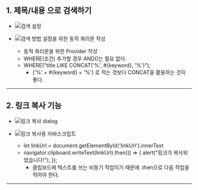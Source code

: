 ## 1. 제목/내용 으로 검색하기
- ![검색 설정](https://github.com/user-attachments/assets/fa53babf-c7c4-4484-9422-b8b30f699c96)

- ![검색 방법 설정을 위한 동적 쿼리문 작성](https://github.com/user-attachments/assets/cba68493-48d8-44eb-9999-5ee5892c0d23)

	- 동적 쿼리문을 위한 Provider 작성
	- WHERE(조건) 추가할 경우 AND()는 필요 없다.
	- WHERE("title LIKE CONCAT('%', #{keyword}, '%')");
		- ('%' + #{keyword} + '%') 로 적는 것보다 CONCAT을 활용하는 것이 좋다.

---
## 2. 링크 복사 기능
- ![링크 복사 dialog](https://github.com/user-attachments/assets/86e5aabb-6d8c-46b5-817b-620f5e7c214d)

- ![링크 복사용 자바스크립트](https://github.com/user-attachments/assets/d680a09b-ca49-470d-8f81-7d49db73e96c)

	- let linkUrl = document.getElementById('linkUrl').innerText
	- navigator.clipboard.writeText(linkUrl).then(() => {
		alert("링크가 복사되었습니다!");
		});
		- 클립보드에 텍스트를 쓰는 비동기 작업이기 때문에 .then으로 다음 작업을 적어야 한다.

---
